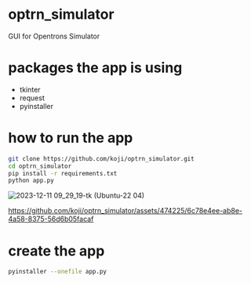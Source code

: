# optrn_simulator
GUI for Opentrons Simulator

# packages the app is using
- tkinter
- request
- pyinstaller

# how to run the app
```zsh
git clone https://github.com/koji/optrn_simulator.git
cd optrn_simulator
pip install -r requirements.txt
python app.py
```

![2023-12-11 09_29_19-tk (Ubuntu-22 04)](https://github.com/koji/optrn_simulator/assets/474225/8b7c7eae-0dad-42f8-b0fb-42f3ed7d65e6)



https://github.com/koji/optrn_simulator/assets/474225/6c78e4ee-ab8e-4a58-8375-56d6b05facaf




# create the app
```zsh
pyinstaller --onefile app.py
```
